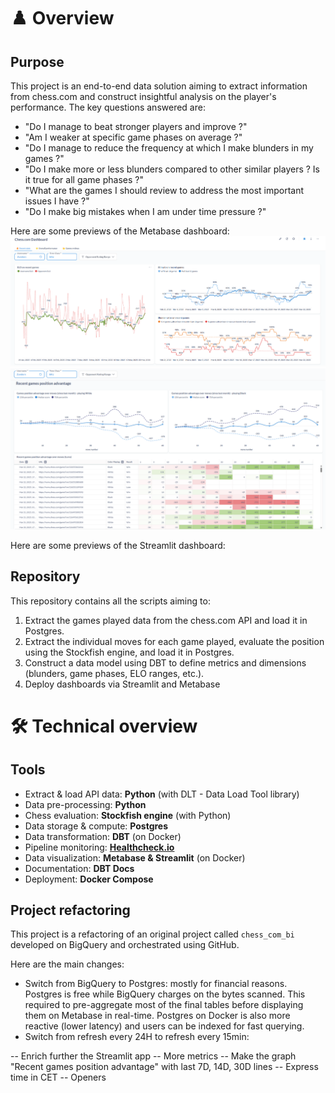 # ♟️ Overview

## Purpose
This project is an end-to-end data solution aiming to extract information from chess.com and construct insightful analysis on the player's performance.
The key questions answered are:
- "Do I manage to beat stronger players and improve ?"
- "Am I weaker at specific game phases on average ?"
- "Do I manage to reduce the frequency at which I make blunders in my games ?"
- "Do I make more or less blunders compared to other similar players ? Is it true for all game phases ?"
- "What are the games I should review to address the most important issues I have ?"
- "Do I make big mistakes when I am under time pressure ?"

Here are some previews of the Metabase dashboard:
![Illustration 1](https://github.com/gabriellegall/chess_com_bi/blob/main/images/metabase_page_1.png)
![Illustration 3](https://github.com/gabriellegall/chess_com_bi/blob/main/images/metabase_page_3.png)

Here are some previews of the Streamlit dashboard:


## Repository
This repository contains all the scripts aiming to: 
1. Extract the games played data from the chess.com API and load it in Postgres.
2. Extract the individual moves for each game played, evaluate the position using the Stockfish engine, and load it in Postgres.
3. Construct a data model using DBT to define metrics and dimensions (blunders, game phases, ELO ranges, etc.).
4. Deploy dashboards via Streamlit and Metabase

# 🛠️ Technical overview
## Tools
- Extract & load API data: **Python** (with DLT - Data Load Tool library)
- Data pre-processing: **Python**
- Chess evaluation: **Stockfish engine** (with Python)
- Data storage & compute: **Postgres**
- Data transformation: **DBT** (on Docker)
- Pipeline monitoring: [**Healthcheck.io**](https://healthchecks.io/)
- Data visualization: **Metabase & Streamlit** (on Docker)
- Documentation: **DBT Docs**
- Deployment: **Docker Compose**

## Project refactoring
This project is a refactoring of an original project called `chess_com_bi` developed on BigQuery and orchestrated using GitHub. 

Here are the main changes:
- Switch from BigQuery to Postgres: mostly for financial reasons. Postgres is free while BigQuery charges on the bytes scanned. This required to pre-aggregate most of the final tables before displaying them on Metabase in real-time. Postgres on Docker is also more reactive (lower latency) and users can be indexed for fast querying.
- Switch from refresh every 24H to refresh every 15min: 


-- Enrich further the Streamlit app
    -- More metrics
    -- Make the graph "Recent games position advantage" with last 7D, 14D, 30D lines
    -- Express time in CET
    -- Openers
